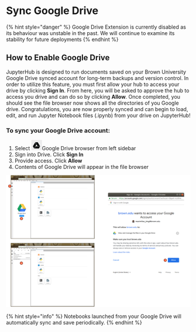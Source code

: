 # Sync Google Drive

{% hint style="danger" %}
Google Drive Extension is currently disabled as its behaviour was unstable in the past. We will continue to examine its stability for future deployments
{% endhint %}

## How to Enable Google Drive

JupyterHub is designed to run documents saved on your Brown University Google Drive synced account for long-term backups and version control. In order to utilize this feature, you must first allow your hub to access your drive by clicking **Sign In**. From here, you will be asked to approve the hub to access you drive and can do so by clicking **Allow**. Once completed, you should see the file browser now shows all the directories of you Google drive. Congratulations, you are now properly synced and can begin to load, edit, and run Jupyter Notebook files \(.ipynb\) from your drive on JupyterHub!

### To sync your Google Drive account:

1. Select ![](../.gitbook/assets/image%20%287%29.png)Google Drive browser from left sidebar
2. Sign into Drive. Click **Sign In**
3. Provide access. Click **Allow**
4. Contents of Google Drive will appear in the file browser

![](../.gitbook/assets/screenshot-from-2018-09-18-14-06-09.png)

{% hint style="info" %}
Notebooks launched from your Google Drive will automatically sync and save periodically.
{% endhint %}

